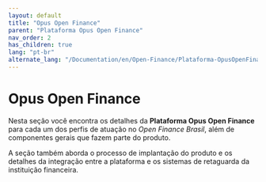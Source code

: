 ```yaml
---
layout: default
title: "Opus Open Finance"
parent: "Plataforma Opus Open Finance"
nav_order: 2
has_children: true
lang: "pt-br"
alternate_lang: "/Documentation/en/Open-Finance/Plataforma-OpusOpenFinance/PlataformaOOF/"
---
```


# Opus Open Finance

Nesta seção você encontra os detalhes da **Plataforma Opus Open Finance** para cada um dos perfis de atuação no *Open Finance Brasil*, além de componentes gerais que fazem  parte do produto.

A seção também aborda o processo de implantação do produto e os detalhes da integração entre a plataforma e os sistemas de retaguarda da instituição financeira.
